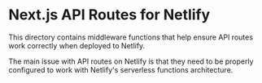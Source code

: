 # Next.js API Routes for Netlify

This directory contains middleware functions that help ensure API routes work correctly when deployed to Netlify.

The main issue with API routes on Netlify is that they need to be properly configured to work with Netlify's serverless functions architecture.
